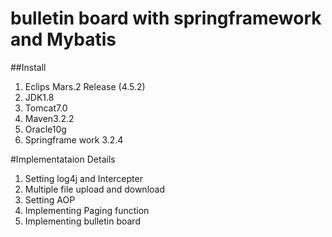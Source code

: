 # bulletin board with springframework and Mybatis

##Install 
1. Eclips Mars.2 Release (4.5.2)
2. JDK1.8
3. Tomcat7.0
4. Maven3.2.2
5. Oracle10g
6. Springframe work 3.2.4


#Implementataion Details
1. Setting log4j and Intercepter
2. Multiple file upload and download
3. Setting AOP
4. Implementing Paging function
5. Implementing bulletin board
